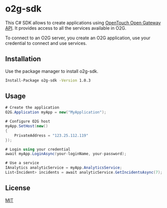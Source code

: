 ﻿# o2g-sdk

This C# SDK allows to create applications using [OpenTouch Open Gateway API](https://api.dspp.al-enterprise.com/omnipcx-open-gateway-02g/).
It provides access to all the services available in O2G.

To connect to an O2G server, you create an O2G application, use your credential to connect and use services.

## Installation

Use the package manager to install o2g-sdk.

```bash
Install-Package o2g-sdk -Version 1.0.3
```

## Usage
```c#
# Create the application
O2G.Application myApp = new("MyApplication");

# Configure O2G host
myApp.SetHost(new()
{
    PrivateAddress = "123.25.112.119"
});

# Login using your credential
await myApp.LoginAsync(your-loginName, your-password);

# Use a service
IAnalytics analyticService = myApp.AnalyticsService;
List<Incident> incidents = await analyticService.GetIncidentsAsync(7);
```



## License
[MIT](https://choosealicense.com/licenses/mit/)